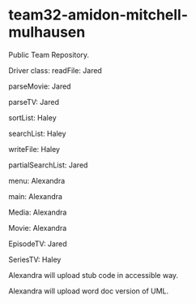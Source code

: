 # team32-amidon-mitchell-mulhausen
Public Team Repository.

Driver class:
readFile: Jared

parseMovie: Jared

parseTV: Jared

sortList: Haley

searchList: Haley

writeFile: Haley

partialSearchList: Jared

menu: Alexandra

main: Alexandra



Media: Alexandra

Movie: Alexandra

EpisodeTV: Jared

SeriesTV: Haley


Alexandra will upload stub code in accessible way.

Alexandra will upload word doc version of UML.

